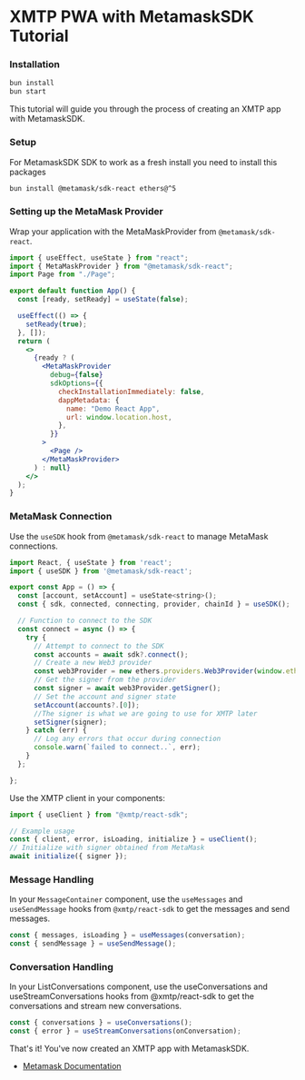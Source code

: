 # XMTP PWA with MetamaskSDK Tutorial

### Installation

```bash
bun install
bun start
```

This tutorial will guide you through the process of creating an XMTP app with MetamaskSDK.

### Setup

For MetamaskSDK SDK to work as a fresh install you need to install this packages

```bash
bun install @metamask/sdk-react ethers@^5
```

### Setting up the MetaMask Provider

Wrap your application with the MetaMaskProvider from `@metamask/sdk-react`.

```jsx
import { useEffect, useState } from "react";
import { MetaMaskProvider } from "@metamask/sdk-react";
import Page from "./Page";

export default function App() {
  const [ready, setReady] = useState(false);

  useEffect(() => {
    setReady(true);
  }, []);
  return (
    <>
      {ready ? (
        <MetaMaskProvider
          debug={false}
          sdkOptions={{
            checkInstallationImmediately: false,
            dappMetadata: {
              name: "Demo React App",
              url: window.location.host,
            },
          }}
        >
          <Page />
        </MetaMaskProvider>
      ) : null}
    </>
  );
}
```

### MetaMask Connection

Use the `useSDK` hook from `@metamask/sdk-react` to manage MetaMask connections.

```jsx
import React, { useState } from 'react';
import { useSDK } from '@metamask/sdk-react';

export const App = () => {
  const [account, setAccount] = useState<string>();
  const { sdk, connected, connecting, provider, chainId } = useSDK();

  // Function to connect to the SDK
  const connect = async () => {
    try {
      // Attempt to connect to the SDK
      const accounts = await sdk?.connect();
      // Create a new Web3 provider
      const web3Provider = new ethers.providers.Web3Provider(window.ethereum);
      // Get the signer from the provider
      const signer = await web3Provider.getSigner();
      // Set the account and signer state
      setAccount(accounts?.[0]);
      //The signer is what we are going to use for XMTP later
      setSigner(signer);
    } catch (err) {
      // Log any errors that occur during connection
      console.warn(`failed to connect..`, err);
    }
  };

};
```

Use the XMTP client in your components:

```jsx
import { useClient } from "@xmtp/react-sdk";

// Example usage
const { client, error, isLoading, initialize } = useClient();
// Initialize with signer obtained from MetaMask
await initialize({ signer });
```

### Message Handling

In your `MessageContainer` component, use the `useMessages` and `useSendMessage` hooks from `@xmtp/react-sdk` to get the messages and send messages.

```jsx
const { messages, isLoading } = useMessages(conversation);
const { sendMessage } = useSendMessage();
```

### Conversation Handling

In your ListConversations component, use the useConversations and useStreamConversations hooks from @xmtp/react-sdk to get the conversations and stream new conversations.

```jsx
const { conversations } = useConversations();
const { error } = useStreamConversations(onConversation);
```

That's it! You've now created an XMTP app with MetamaskSDK.

- [Metamask Documentation](https://docs.metamask.io/wallet/how-to/connect/set-up-sdk/javascript/react/)
